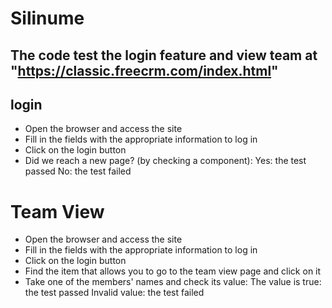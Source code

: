 # Silinume
## The code test the login feature and view team at "https://classic.freecrm.com/index.html"

## login
* Open the browser and access the site
* Fill in the fields with the appropriate information to log in
* Click on the login button
* Did we reach a new page? (by checking a component):
    Yes: the test passed
    No: the test failed


# Team View
* Open the browser and access the site
* Fill in the fields with the appropriate information to log in
* Click on the login button
* Find the item that allows you to go to the team view page and click on it
* Take one of the members' names and check its value:
The value is true: the test passed
Invalid value: the test failed
